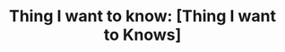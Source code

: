 ---
name: Things I want to know
about: Describe this issue template's purpose here.
title: 'Thing I want to know: <file in title> [Thing I want to Knows]'
labels: Want to Know
assignees: ''

---